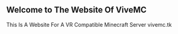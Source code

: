 ## Welcome to The Website Of ViveMC

This Is A Website For A VR Compatible Minecraft Server vivemc.tk
